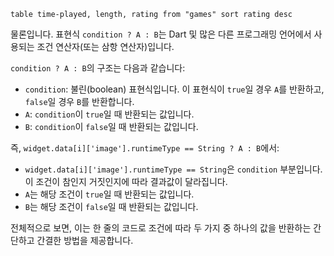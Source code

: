 ```dataview
table time-played, length, rating from "games" sort rating desc
```

물론입니다. 표현식 `condition ? A : B`는 Dart 및 많은 다른 프로그래밍 언어에서 사용되는 조건 연산자(또는 삼항 연산자)입니다.

`condition ? A : B`의 구조는 다음과 같습니다:

- `condition`: 불린(boolean) 표현식입니다. 이 표현식이 `true`일 경우 `A`를 반환하고, `false`일 경우 `B`를 반환합니다.
- `A`: `condition`이 `true`일 때 반환되는 값입니다.
- `B`: `condition`이 `false`일 때 반환되는 값입니다.

즉, `widget.data[i]['image'].runtimeType == String ? A : B`에서:

- `widget.data[i]['image'].runtimeType == String`은 `condition` 부분입니다. 이 조건이 참인지 거짓인지에 따라 결과값이 달라집니다.
- `A`는 해당 조건이 `true`일 때 반환되는 값입니다.
- `B`는 해당 조건이 `false`일 때 반환되는 값입니다.

전체적으로 보면, 이는 한 줄의 코드로 조건에 따라 두 가지 중 하나의 값을 반환하는 간단하고 간결한 방법을 제공합니다.